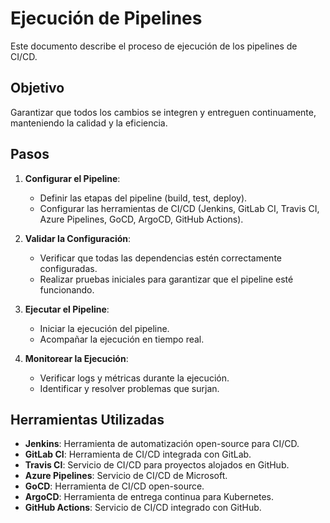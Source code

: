 # Ejecución de Pipelines

Este documento describe el proceso de ejecución de los pipelines de CI/CD.

## Objetivo

Garantizar que todos los cambios se integren y entreguen continuamente, manteniendo la calidad y la eficiencia.

## Pasos

1. **Configurar el Pipeline**:
    - Definir las etapas del pipeline (build, test, deploy).
    - Configurar las herramientas de CI/CD (Jenkins, GitLab CI, Travis CI, Azure Pipelines, GoCD, ArgoCD, GitHub Actions).

2. **Validar la Configuración**:
    - Verificar que todas las dependencias estén correctamente configuradas.
    - Realizar pruebas iniciales para garantizar que el pipeline esté funcionando.

3. **Ejecutar el Pipeline**:
    - Iniciar la ejecución del pipeline.
    - Acompañar la ejecución en tiempo real.

4. **Monitorear la Ejecución**:
    - Verificar logs y métricas durante la ejecución.
    - Identificar y resolver problemas que surjan.

## Herramientas Utilizadas

- **Jenkins**: Herramienta de automatización open-source para CI/CD.
- **GitLab CI**: Herramienta de CI/CD integrada con GitLab.
- **Travis CI**: Servicio de CI/CD para proyectos alojados en GitHub.
- **Azure Pipelines**: Servicio de CI/CD de Microsoft.
- **GoCD**: Herramienta de CI/CD open-source.
- **ArgoCD**: Herramienta de entrega continua para Kubernetes.
- **GitHub Actions**: Servicio de CI/CD integrado con GitHub.